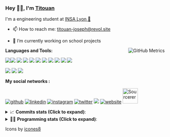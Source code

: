 <!--
**titouan-joseph/titouan-joseph** is a ✨ _special_ ✨ repository because its `README.md` (this file) appears on your GitHub profile.

Here are some ideas to get you started:

- 🔭 I’m currently working on ...
- 🌱 I’m currently learning ...
- 👯 I’m looking to collaborate on ...
- 🤔 I’m looking for help with ...
- 💬 Ask me about ...
- 📫 How to reach me: ...
- 😄 Pronouns: ...
- ⚡ Fun fact: ...
-->

### Hey 👋🏽, I'm [Titouan](https://github.com/Titouan-Joseph) 

I'm a engineering student at  [INSA Lyon 🦏](https://www.insa-lyon.fr/en/)

- 📫 How to reach me: [titouan-joseph@revol.site](mailto:titouan-joseph@revol.site)
- 🔭 I’m currently working on school projects


  <img align="right" alt="GitHub Metrics" src="https://metrics.lecoq.io/titouan-joseph" />

**Languages and Tools:**

[<img src="https://img.icons8.com/color/48/000000/python.png"/>]()[<img src="https://img.icons8.com/color/48/000000/java-coffee-cup-logo.png"/>]() [<img src="https://img.icons8.com/color/48/000000/c-programming.png"/>]() [<img src="https://img.icons8.com/color/48/000000/javascript.png"/>]() [<img src="https://img.icons8.com/color/48/000000/selenium-test-automation.png"/>]() [<img src="https://img.icons8.com/color/48/000000/git.png"/>]() [<img src="https://img.icons8.com/color/48/000000/console.png"/>]() [<img src="https://img.icons8.com/color/48/000000/android-os.png"/>]() [<img src="https://img.icons8.com/color/48/000000/pycharm.png"/>]() [<img src="https://img.icons8.com/color/48/000000/virtualbox.png"/>]() [<img src="https://img.icons8.com/color/48/000000/windows-10.png"/>]()

[<img src="https://img.icons8.com/color/48/000000/linux.png"/>]() [<img src="https://img.icons8.com/color/48/000000/nginx.png"/>]() [<img src="https://img.icons8.com/color/48/000000/raspberry-pi.png"/>]()

**My social networks :**

[<img src='https://img.icons8.com/fluent/48/000000/github.png' alt="github">](https://github.com/titouan-joseph)  [<img src='https://img.icons8.com/color/48/000000/linkedin.png' alt='linkedin'>](https://www.linkedin.com/in/titouan-joseph-revol/)  [<img src='https://img.icons8.com/color/48/000000/instagram-new.png' alt='instagram'>](https://www.instagram.com/tit_re/)  [<img src='https://img.icons8.com/color/48/000000/twitter.png' alt='twitter'>](https://twitter.com/josephrevol) [<img src="https://img.icons8.com/color/48/000000/facebook.png"/>](https://www.facebook.com/titre01) [<img src='https://img.icons8.com/fluent/48/000000/website.png' alt='website'>](https://titouan-joseph.revol.site) [<img src="https://sourcerer.io/icons/logo-sharing.svg" height="48px" alt="Sourcerer">](https://sourcerer.io/titouan-joseph) 

<details>
 <summary>📈 <b>Commits stats (Click to expand)</b>: </summary>
    <a href="https://sourcerer.io/titouan-joseph"><img src="https://img.shields.io/badge/Python-148%20commits-orange.svg" alt=""></a>
    <a href="https://sourcerer.io/titouan-joseph"><img src="https://img.shields.io/badge/Java-27%20commits-orange.svg" alt=""></a>
    <a href="https://sourcerer.io/titouan-joseph"><img src="https://img.shields.io/badge/C-23%20commits-orange.svg" alt=""></a>
    <a href="https://sourcerer.io/titouan-joseph"><img src="https://img.shields.io/badge/JavaScript-18%20commits-orange.svg" alt=""></a>
</details>


<details>
 <summary>👨‍💻 <b>Programming stats (Click to expand)</b>: </summary>
<!--START_SECTION:waka-->
**🐱 My Github Data** 

> 🏆 392 Contributions in the Year 2020
 > 
> 📦 17.8 kB Used in Github's Storage 
 > 
> 🚫 Not Opted to Hire
 > 
> 📜 21 Public Repositories
 > 
> 🔑 2 Private Repositories 

**I'm an Early 🐤** 

```text
🌞 Morning    48 commits     ███░░░░░░░░░░░░░░░░░░░░░░   12.37% 
🌆 Daytime    146 commits    █████████░░░░░░░░░░░░░░░░   37.63% 
🌃 Evening    141 commits    █████████░░░░░░░░░░░░░░░░   36.34% 
🌙 Night      53 commits     ███░░░░░░░░░░░░░░░░░░░░░░   13.66%

```
📅 **I'm Most Productive on Wednesday** 

```text
Monday       41 commits     ██░░░░░░░░░░░░░░░░░░░░░░░   10.57% 
Tuesday      62 commits     ████░░░░░░░░░░░░░░░░░░░░░   15.98% 
Wednesday    125 commits    ████████░░░░░░░░░░░░░░░░░   32.22% 
Thursday     37 commits     ██░░░░░░░░░░░░░░░░░░░░░░░   9.54% 
Friday       40 commits     ██░░░░░░░░░░░░░░░░░░░░░░░   10.31% 
Saturday     39 commits     ██░░░░░░░░░░░░░░░░░░░░░░░   10.05% 
Sunday       44 commits     ██░░░░░░░░░░░░░░░░░░░░░░░   11.34%

```


📊 **This Week I Spent My Time On** 

```text
⌚︎ Time Zone: Europe/Paris

💬 Programming Languages: 
C                        4 hrs 43 mins       ████████████████░░░░░░░░░   65.86% 
JavaScript               1 hr 22 mins        ████░░░░░░░░░░░░░░░░░░░░░   19.14% 
Makefile                 27 mins             █░░░░░░░░░░░░░░░░░░░░░░░░   6.35% 
Git Config               18 mins             █░░░░░░░░░░░░░░░░░░░░░░░░   4.36% 
Python                   11 mins             ░░░░░░░░░░░░░░░░░░░░░░░░░   2.6%

🔥 Editors: 
CLion                    5 hrs 33 mins       ███████████████████░░░░░░   77.54% 
VS Code                  1 hr 24 mins        █████░░░░░░░░░░░░░░░░░░░░   19.53% 
PyCharmCore              12 mins             ░░░░░░░░░░░░░░░░░░░░░░░░░   2.94%

🐱‍💻 Projects: 
PRS-4TC                  5 hrs 17 mins       ██████████████████░░░░░░░   73.7% 
SYD                      1 hr 22 mins        ████░░░░░░░░░░░░░░░░░░░░░   19.05% 
AutoClicMessenger        12 mins             ░░░░░░░░░░░░░░░░░░░░░░░░░   2.94% 
LOG2810_TP1              11 mins             ░░░░░░░░░░░░░░░░░░░░░░░░░   2.66% 
TCPoverUDP-master        4 mins              ░░░░░░░░░░░░░░░░░░░░░░░░░   1.08%

💻 Operating System: 
Windows                  7 hrs 10 mins       █████████████████████████   100.0%

```

**I Mostly Code in Python** 

```text
Python                   11 repos            ████████████░░░░░░░░░░░░░   47.83% 
Shell                    3 repos             ███░░░░░░░░░░░░░░░░░░░░░░   13.04% 
JavaScript               3 repos             ███░░░░░░░░░░░░░░░░░░░░░░   13.04% 
C                        2 repos             ██░░░░░░░░░░░░░░░░░░░░░░░   8.7% 
Go                       1 repo              █░░░░░░░░░░░░░░░░░░░░░░░░   4.35%

```



<!--END_SECTION:waka-->

</details>

Icons by [icones8](https://icones8.fr/)